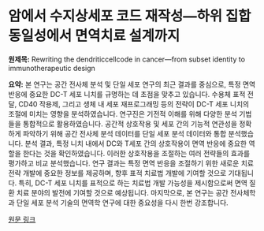 # 암에서 수지상세포 코드 재작성—하위 집합 동일성에서 면역치료 설계까지

**원제목:** Rewriting the dendriticcellcode in cancer—from subset identity to immunotherapeutic design

**요약:** 본 연구는 공간 전사체 분석 및 단일 세포 연구의 최근 결과를 중심으로, 특정 면역 반응에 중요한 DC-T 세포 니치를 규명하는 데 초점을 맞추고 있습니다. 수용체 표적 전달, CD40 작용제, 그리고 생체 내 세포 재프로그래밍 등의 전략이  DC-T 세포 니치의 조절에 미치는 영향을 분석하였습니다.  연구진은 기전적 이해를 위해 다양한 분석 기법들을 통합적으로 활용하였습니다.  공간적 상호작용 및 세포 간의 기능적 연관성을 정확하게 파악하기 위해  공간 전사체 분석 데이터를 단일 세포 분석 데이터와 통합 분석했습니다. 분석 결과, 특정 니치 내에서 DC와 T세포 간의 상호작용이 면역 반응에 중요한 역할을 한다는 것을 확인하였습니다.  이러한 상호작용을 조절하는  여러 전략들의 효과를 평가하고 비교 분석했습니다. 연구 결과는 특정 면역 반응을 조절하기 위한 새로운 치료 전략 개발에 중요한 정보를 제공하며,  향후  표적 치료법 개발에 기여할 것으로 기대됩니다.  특히,  DC-T 세포 니치를 표적으로 하는 치료법 개발 가능성을 제시함으로써 면역 질환 치료 분야의 발전에 기여할 것으로 예상됩니다.  마지막으로, 본 연구는  공간 전사체학과 단일 세포 분석 기술의  면역학 연구에 대한 중요성을 다시 한번 강조합니다.

[원문 링크](https://febs.onlinelibrary.wiley.com/doi/pdfdirect/10.1002/1873-3468.70108)
